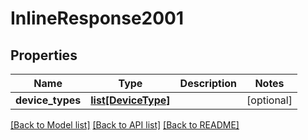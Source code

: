# InlineResponse2001

## Properties
Name | Type | Description | Notes
------------ | ------------- | ------------- | -------------
**device_types** | [**list[DeviceType]**](DeviceType.md) |  | [optional] 

[[Back to Model list]](../README.md#documentation-for-models) [[Back to API list]](../README.md#documentation-for-api-endpoints) [[Back to README]](../README.md)


